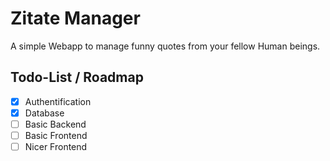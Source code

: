 # Zitate Manager
A simple Webapp to manage funny quotes from your fellow Human beings.

## Todo-List / Roadmap
- [x] Authentification
- [x] Database
- [ ] Basic Backend
- [ ] Basic Frontend
- [ ] Nicer Frontend
